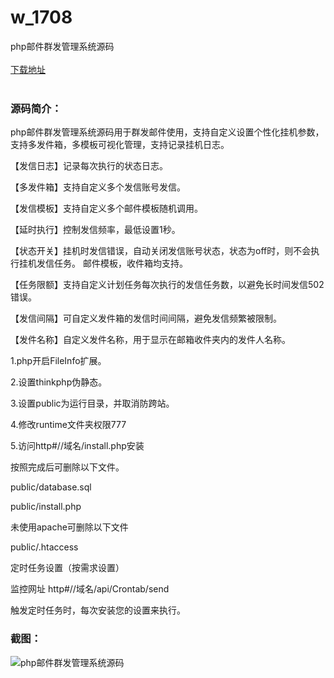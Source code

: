 # w_1708
php邮件群发管理系统源码
<br/></br>
[下载地址](https://www.uuid2.com/1708.html "下载地址")
<br/></br>
<h3>源码简介：</h3>
<p>php邮件群发管理系统源码用于群发邮件使用，支持自定义设置个性化挂机参数，支持多发件箱，多模板可视化管理，支持记录挂机日志。<p>
<p>【发信日志】记录每次执行的状态日志。<p>
<p>【多发件箱】支持自定义多个发信账号发信。<p>
<p>【发信模板】支持自定义多个邮件模板随机调用。<p>
<p>【延时执行】控制发信频率，最低设置1秒。<p>
<p>【状态开关】挂机时发信错误，自动关闭发信账号状态，状态为off时，则不会执行挂机发信任务。 邮件模板，收件箱均支持。<p>
<p>【任务限额】支持自定义计划任务每次执行的发信任务数，以避免长时间发信502错误。<p>
<p>【发信间隔】可自定义发件箱的发信时间间隔，避免发信频繁被限制。<p>
<p>【发件名称】自定义发件名称，用于显示在邮箱收件夹内的发件人名称。<p>
<p>1.php开启FileInfo扩展。<p>
<p>2.设置thinkphp伪静态。<p>
<p>3.设置public为运行目录，并取消防跨站。<p>
<p>4.修改runtime文件夹权限777<p>
<p>5.访问http#//域名/install.php安装<p>
<p>按照完成后可删除以下文件。<p>
<p>public/database.sql<p>
<p>public/install.php<p>
<p>未使用apache可删除以下文件<p>
<p>public/.htaccess<p>
<p>定时任务设置（按需求设置）<p>
<p>监控网址 http#//域名/api/Crontab/send<p>
<p>触发定时任务时，每次安装您的设置来执行。<p>
<h3>截图：</h3>
<img src="https://www.uuid2.com/wp-content/uploads/img/202110/2d864e2305.jpg" alt="php邮件群发管理系统源码">
